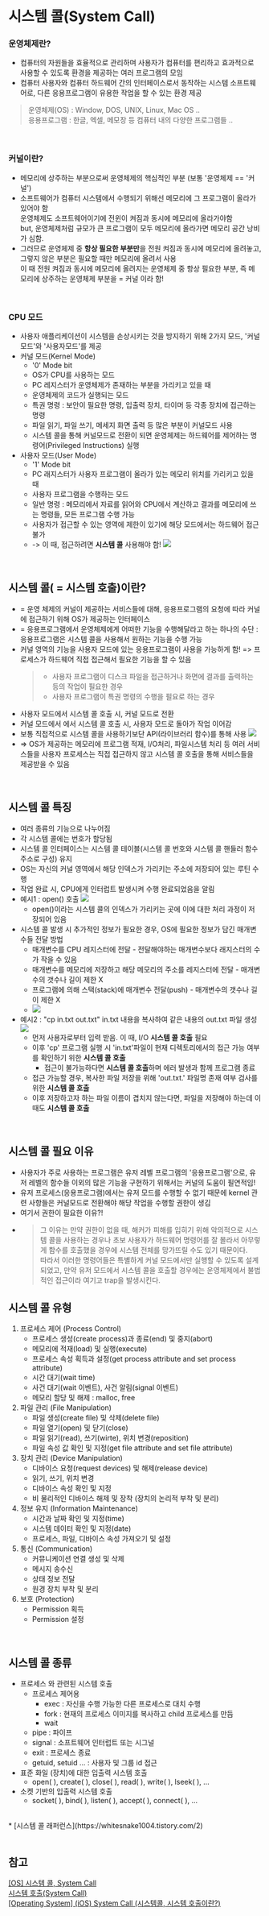 # 시스템 콜(System Call)
### 운영체제란?
* 컴퓨터의 자원들을 효율적으로 관리하며 사용자가 컴퓨터를 편리하고 효과적으로 사용할 수 있도록 환경을 제공하는 여러 프로그램의 모임
* 컴퓨터 사용자와 컴퓨터 하드웨어 간의 인터페이스로서 동작하는 시스템 소프트웨어로, 다른 응용프로그램이 유용한 작업을 할 수 있는 환경 제공
> 운영체제(OS) : Window, DOS, UNIX, Linux, Mac OS ..<br/>
> 응용프로그램 : 한글, 엑셀, 메모장 등 컴퓨터 내의 다양한 프로그램들 ..
<br/>

### 커널이란?
* 메모리에 상주하는 부분으로써 운영체제의 핵심적인 부분 (보통 '운영체제 == '커널')
* 소프트웨어가 컴퓨터 시스템에서 수행되기 위해선 메모리에 그 프로그램이 올라가 있어야 함 <br/>
  운영체제도 소프트웨어이기에 전윈이 켜짐과 동시에 메모리에 올라가야함 <br/>
  but, 운영체제처럼 규모가 큰 프로그램이 모두 메모리에 올라가면 메모리 공간 낭비가 심함.
* 그러므로 운영체제 중 **항상 필요한 부분만**을 전원 켜짐과 동시에 메모리에 올려놓고, 그렇지 않은 부분은 필요할 때만 메모리에 올려서 사용<br/>
  이 때 전원 켜짐과 동시에 메모리에 올려지는 운영체제 중 항상 필요한 부분, 즉 메모리에 상주하는 운영체제 부분을 = 커널 이라 함!
<br/>

### CPU 모드
* 사용자 애플리케이션이 시스템을 손상시키는 것을 방지하기 위해 2가지 모드, '커널모드'와 '사용자모드'를 제공
* 커널 모드(Kernel Mode)
  * '0' Mode bit
  * OS가 CPU를 사용하는 모드
  * PC 레지스터가 운영체제가 존재하는 부분을 가리키고 있을 때
  * 운영체제의 코드가 실행되는 모드
  * 특권 명령 : 보안이 필요한 명령, 입출력 장치, 타이머 등 각종 장치에 접근하는 명령
  * 파일 읽기, 파일 쓰기, 메세지 화면 출력 등 많은 부분이 커널모드 사용
  * 시스템 콜을 통해 커널모드로 전환이 되면 운영체제는 하드웨어를 제어하는 명령어(Privileged Instructions) 실행
* 사용자 모드(User Mode)
  * '1' Mode bit
  * PC 래지스터가 사용자 프로그램이 올라가 있는 메모리 위치를 가리키고 있을 때
  * 사용자 프로그램을 수행하는 모드
  * 일반 명령 : 메모리에서 자료를 읽어와 CPU에서 계산하고 결과를 메모리에 쓰는 명령들, 모든 프로그램 수행 가능
  * 사용자가 접근할 수 있는 영역에 제한이 있기에 해당 모드에서는 하드웨어 접근 불가
  * -> 이 때, 접근하려면 **시스템 콜** 사용해야 함!
<img src = "https://img1.daumcdn.net/thumb/R1280x0/?scode=mtistory2&fname=https%3A%2F%2Fblog.kakaocdn.net%2Fdn%2F7d1fW%2FbtrLwA292nm%2F3ldChPMmDQEO1fAQch2Vc0%2Fimg.png"><br/>
<br/>

## 시스템 콜( = 시스템 호출)이란?
* = 운영 체제의 커널이 제공하는 서비스들에 대해, 응용프로그램의 요청에 따라 커널에 접근하기 위해 OS가 제공하는 인터페이스
* = 응용프로그램에서 운영체제에게 어떠한 기능을 수행해달라고 하는 하나의 수단 : 응용프로그램은 시스템 콜을 사용해서 원하는 기능을 수행 가능
* 커널 영역의 기능을 사용자 모드에 있는 응용프로그램이 사용을 가능하게 함! => 프로세스가 하드웨어 직접 접근해서 필요한 기능을 할 수 있음 <br/>
  > * 사용자 프로그램이 디스크 파일을 접근하거나 화면에 결과를 출력하는 등의 작업이 필요한 경우
  > * 사용자 프로그램이 특권 명령의 수행을 필요로 하는 경우
* 사용자 모드에서 시스템 콜 호출 시, 커널 모드로 전환
* 커널 모드에서 에서 시스템 콜 호출 시, 사용자 모드로 돌아가 작업 이어감
* 보통 직접적으로 시스템 콜을 사용하기보단 API(라이브러리 함수)를 통해 사용
<img src ="https://img1.daumcdn.net/thumb/R1280x0/?scode=mtistory2&fname=https%3A%2F%2Fblog.kakaocdn.net%2Fdn%2FbR6eVn%2FbtrLzoAWyG7%2FkuPFQo2NrcnWpfrQideNzk%2Fimg.png"><br/>
* => OS가 제공하는 메모리에 프로그램 적재, I/O처리, 파일시스템 처리 등 여러 서비스들을 사용자 프로세스는 직접 접근하지 않고 시스템 콜 호출을 통해 서비스들을 제공받을 수 있음
<br/>

## 시스템 콜 특징
* 여러 종류의 기능으로 나누어짐
* 각 시스템 콜에는 번호가 할당됨
* 시스템 콜 인터페이스는 시스템 콜 테이블(시스템 콜 번호와 시스템 콜 핸들러 함수 주소로 구성) 유지
* OS는 자신의 커널 영역에서 해당 인덱스가 가리키는 주소에 저장되어 있는 루틴 수행
* 작업 완료 시, CPU에게 인터럽트 발생시켜 수행 완료되었음을 알림
* 예시1 : open() 호출
  <img src="https://velog.velcdn.com/images/nnnyeong/post/31ad75d1-20d8-4029-803b-924aec68a5e6/image.png"><br/>
  * open()이라는 시스템 콜의 인덱스가 가리키는 곳에 이에 대한 처리 과정이 저장되어 있음
* 시스템 콜 발생 시 추가적인 정보가 필요한 경우, OS에 필요한 정보가 담긴 매개변수들 전달 방법
  * 매개변수를 CPU 레지스터에 전달 - 전달해야하는 매개변수보다 래지스터의 수가 작을 수 있음
  * 매개변수를 메모리에 저장하고 해당 메모리의 주소를 레지스터에 전달 - 매개변수의 갯수나 길이 제한 X
  * 프로그램에 의해 스택(stack)에 매개변수 전달(push) - 매개변수의 갯수나 길이 제한 X
  * <img src="https://velog.velcdn.com/images/nnnyeong/post/32ef9d02-5b36-4172-bcc7-613a7f9429f1/image.png"><br/>
* 예시2 : "cp in.txt out.txt" in.txt 내용을 복사하여 같은 내용의 out.txt 파일 생성
  <img src="https://velog.velcdn.com/images/nnnyeong/post/44fa2da5-8eaa-40ce-8a90-a1ffd9ef1941/image.png"><br/>
  * 먼저 사용자로부터 입력 받음. 이 때, I/O **시스템 콜 호출** 필요
  * 이후 'cp' 프로그램 실행 시 'in.txt'파일이 현재 디렉토리에서의 접근 가능 여부를 확인하기 위한 **시스템 콜 호출**
    * 접근이 불가능하다면 **시스템 콜 호출**하며 에러 발생과 함께 프로그램 종료
  * 접근 가능할 경우, 복사한 파일 저장을 위해 'out.txt.' 파일명 존재 여부 검사를 위한 **시스템 콜 호출**
  * 이후 저장하고자 하는 파일 이름이 겹치지 않는다면, 파일을 저장해야 하는데 이 때도 **시스템 콜 호출**
<br/>

## 시스템 콜 필요 이유
* 사용자가 주로 사용하는 프로그램은 유저 레벨 프로그램의 '응용프로그램'으로, 유저 레벨의 함수들 이외의 많은 기능을 구현하기 위해서는 커널의 도움이 필연적임!
* 유저 프로세스(응용프로그램)에서는 유저 모드를 수행할 수 없기 때문에 kernel 관련 사항들은 커널모드로 전환해야 해당 작업을 수행할 권한이 생김
* 여기서 권한이 필요한 이유?!
* 
  > 그 이유는 만약 권한이 없을 때, 해커가 피해를 입히기 위해 악의적으로 시스템 콜을 사용하는 경우나 초보 사용자가 하드웨어 명령어를 잘 몰라서 아무렇게 함수를 호출했을 경우에 시스템 전체를 망가뜨릴 수도 있기 때문이다.<br>
  > 따라서 이러한 명령어들은 특별하게 커널 모드에서만 실행할 수 있도록 설계되었고, 만약 유저 모드에서 시스템 콜을 호출할 경우에는 운영체제에서 불법적인 접근이라 여기고 trap을 발생시킨다.

## 시스템 콜 유형
1. 프로세스 제어 (Process Control)
    * 프로세스 생성(create process)과 종료(end) 및 중지(abort)
    * 메모리에 적재(load) 및 실행(execute)
    * 프로세스 속성 획득과 설정(get process attribute and set process attribute)
    * 시간 대기(wait time)
    * 사건 대기(wait 이벤트), 사건 알림(signal 이벤트)
    * 메모리 할당 및 해제 :  malloc, free
2. 파일 관리 (File Manipulation)
    * 파일 생성(create file) 및 삭제(delete file)
    * 파일 열기(open) 및 닫기(close)
    * 파일 읽기(read), 쓰기(wirte), 위치 변경(reposition)
    * 파일 속성 값 확인 및 지정(get file attribute and set file attribute)
3. 장치 관리 (Device Manipulation)
    * 디바이스 요청(request devices) 및 해제(release device)
    * 읽기, 쓰기, 위치 변경
    * 디바이스 속성 확인 및 지정
    * 비 물리적인 디바이스 해제 및 장착 (장치의 논리적 부착 및 분리)
4. 정보 유지 (Information Maintenance)
    * 시간과 날짜 확인 및 지정(time)
    * 시스템 데이터 확인 및 지정(date)
    * 프로세스, 파일, 디바이스 속성 가져오기 및 설정
5. 통신 (Communication) 
    * 커뮤니케이션 연결 생성 및 삭제
    * 메시지 송수신
    * 상태 정보 전달
    * 원경 장치 부착 및 분리
6. 보호 (Protection)
    * Permission 획득
    * Permission 설정
<br/>

## 시스템 콜 종류
* 프로세스 와 관련된 시스템 호출
  * 프로세스 제어용
    * exec : 자신을 수행 가능한 다른 프로세스로 대치 수행
    * fork : 현재의 프로세스 이미지를 복사하고 child 프로세스를 만듬
    * wait
  * pipe : 파이프
  * signal : 소프트웨어 인터럽트 또는 시그널
  * exit : 프로세스 종료
  * getuid, setuid ... : 사용자 및 그룹 id 접근
* 표준 화일 (장치)에 대한 입출력 시스템 호출
  * open( ), create( ), close( ), read( ), write( ), lseek( ), ...
* 소켓 기반의 입출력 시스템 호출
  * socket( ), bind( ), listen( ), accept( ), connect( ), ...
<br/>
* [시스템 콜 래퍼런스](https://whitesnake1004.tistory.com/2)<br/>
<br/>

## 참고
[[OS] 시스템 콜, System Call](https://velog.io/@nnnyeong/OS-%EC%8B%9C%EC%8A%A4%ED%85%9C-%EC%BD%9C-System-Call)<br/>
[시스템 호출(System Call)](https://whitesnake1004.tistory.com/2)<br/>
[[Operating System] (iOS) System Call (시스템콜, 시스템 호출이란?)](https://didu-story.tistory.com/311)<br/>

